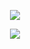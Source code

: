 <p href="https://api.lanyard.rest/v1/users/1300768478747168819" align="center" width="1000px">
    <img src="https://lanyard.cnrad.dev/api/1300768478747168819?borderRadius=30px"/>
</p>


<p align="center">
  <a href="https://skillicons.dev">
    <img src="https://skillicons.dev/icons?i=androidstudio,angular,ansible,apache,arduino,aws,azure,bash,bootstrap,c,cloudflare,cmake,codepen,composer,cpp,cs,css,discord,django,docker,fastapi,figma,firebase,flask,flutter,gcp,git,github,gitlab,go,gradle,graphql,html,idea,java,js,json,jupyter,kotlin,laravel,linux,md,mongodb,mysql,neovim,nginx,nextjs,nodejs,npm,opencv,pandas,perl,php,postman,pr,py,pycharm,python,react,redis,replit,redux,rust,sass,spring,sqlite,stackoverflow,swift,tailwind,threejs,ts,unity,vercel,vim,vite,visualstudio,vscode,vue,wasm,webpack,windows,wordpress" />
  </a>
</p>

<p href="https://discord.com/users/1300768478747168819" align="center">
    <img alt="" src="https://github-readme-stats.vercel.app/api?username=sikimaciyor&theme=tokyonight&show_icons=true">
</p>

